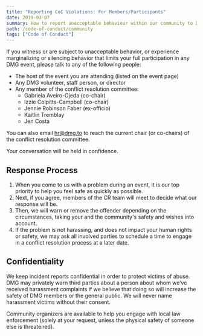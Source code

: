 ```yaml
---
title: "Reporting CoC Violations: For Members/Participants"
date: 2019-03-07
summary: How to report unacceptable behaviour within our community to DMG.
path: /code-of-conduct/community
tags: ["Code of Conduct"]
---
```


If you witness or are subject to unacceptable behavior, or experience marginalizing or silencing behavior that limits your full participation in any DMG event, please talk to any of the following people:

- The host of the event you are attending \(listed on the event page\)
- Any DMG volunteer, staff person, or director
- Any member of the conflict resolution committee:
  - Gabriela Aveiro-Ojeda \(co-chair\)
  - Izzie Colpitts-Campbell \(co-chair\)
  - Jennie Robinson Faber \(ex-officio\)
  - Kaitlin Tremblay
  - Jen Costa

You can also email [hr@dmg.to](mailto:hr@dmg.to) to reach the current chair \(or co-chairs\) of the conflict resolution committee.

Your conversation will be held in confidence.

## Response Process

1. When you come to us with a problem during an event, it is our top priority to help you feel safe as quickly as possible.
2. Next, if you agree, members of the CR team will meet to decide what our response will be.
3. Then, we will warn or remove the offender depending on the circumstances, taking your and the community's safety and wishes into account.
4. If the problem is not harassing, and does not impact your human rights or safety, we may ask all involved parties to schedule a time to engage in a conflict resolution process at a later date.

## Confidentiality

We keep incident reports confidential in order to protect victims of abuse. DMG may privately warn third parties about a person about whom we’ve received harassment complaints if we believe that doing so will increase the safety of DMG members or the general public. We will never name harassment victims without their consent.

Community‭ ‬organizers‭ ‬are‭ ‬available‭ ‬to‭ ‬help‭ you ‬engage‭ ‬with‭ ‬local‭ ‬law‭ ‬enforcement \(solely at your request, unless the physical safety of someone else is threatened\).
